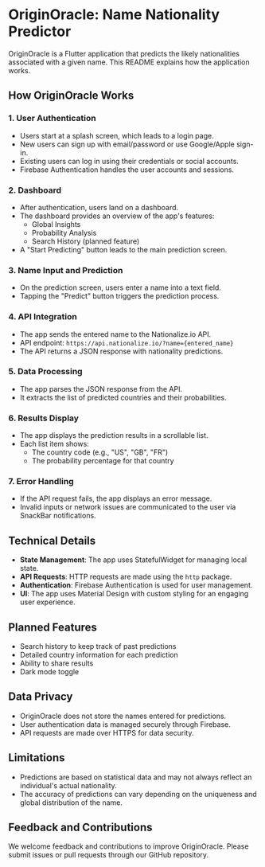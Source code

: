 # OriginOracle: Name Nationality Predictor

OriginOracle is a Flutter application that predicts the likely nationalities associated with a given name. This README explains how the application works.

## How OriginOracle Works

### 1. User Authentication

- Users start at a splash screen, which leads to a login page.
- New users can sign up with email/password or use Google/Apple sign-in.
- Existing users can log in using their credentials or social accounts.
- Firebase Authentication handles the user accounts and sessions.

### 2. Dashboard

- After authentication, users land on a dashboard.
- The dashboard provides an overview of the app's features:
  - Global Insights
  - Probability Analysis
  - Search History (planned feature)
- A "Start Predicting" button leads to the main prediction screen.

### 3. Name Input and Prediction

- On the prediction screen, users enter a name into a text field.
- Tapping the "Predict" button triggers the prediction process.

### 4. API Integration

- The app sends the entered name to the Nationalize.io API.
- API endpoint: `https://api.nationalize.io/?name={entered_name}`
- The API returns a JSON response with nationality predictions.

### 5. Data Processing

- The app parses the JSON response from the API.
- It extracts the list of predicted countries and their probabilities.

### 6. Results Display

- The app displays the prediction results in a scrollable list.
- Each list item shows:
  - The country code (e.g., "US", "GB", "FR")
  - The probability percentage for that country

### 7. Error Handling

- If the API request fails, the app displays an error message.
- Invalid inputs or network issues are communicated to the user via SnackBar notifications.

## Technical Details

- **State Management**: The app uses StatefulWidget for managing local state.
- **API Requests**: HTTP requests are made using the `http` package.
- **Authentication**: Firebase Authentication is used for user management.
- **UI**: The app uses Material Design with custom styling for an engaging user experience.

## Planned Features

- Search history to keep track of past predictions
- Detailed country information for each prediction
- Ability to share results
- Dark mode toggle

## Data Privacy

- OriginOracle does not store the names entered for predictions.
- User authentication data is managed securely through Firebase.
- API requests are made over HTTPS for data security.

## Limitations

- Predictions are based on statistical data and may not always reflect an individual's actual nationality.
- The accuracy of predictions can vary depending on the uniqueness and global distribution of the name.

## Feedback and Contributions

We welcome feedback and contributions to improve OriginOracle. Please submit issues or pull requests through our GitHub repository.